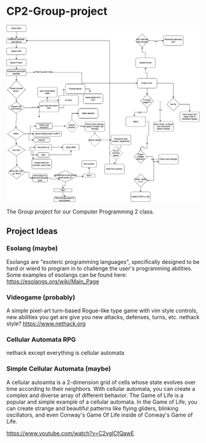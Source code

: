 

# CP2-Group-project
![Logo](images/Roguelike.drawio.png "Logo")

The Group project for our Computer Programming 2 class.

## Project Ideas

### Esolang (maybe)
Esolangs are "esoteric programming languages", specifically designed to be hard or wierd to program in to challenge the user's programming abilities. Some examples of esolangs can be found here: https://esolangs.org/wiki/Main_Page

### Videogame (probably)
A simple pixel-art turn-based Rogue-like  type game with vim style controls, new abilities you get are give you new attacks, defenses, turns, etc.
nethack style? https://www.nethack.org

### Cellular Automata RPG

nethack except everything is cellular automata

### Simple Cellular Automata (maybe)
A cellular autoamta is a 2-dimension grid of cells whose state evolves over time according to their neighbors. With cellular automata, you can create a complex and diverse array of different behavior. The Game of Life is a popular and simple example of a cellular automata. In the Game of Life, you can create strange and beautiful patterns like flying gliders, blinking oscillators, and even Conway's Game Of Life inside of Conway's Game of Life.

https://www.youtube.com/watch?v=C2vgICfQawE

